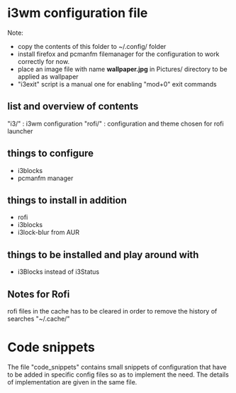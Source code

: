 # i3wm configuration file
Note:
* copy the contents of this folder to ~/.config/ folder
* install firefox and pcmanfm filemanager for the configuration to work correctly for now.
* place an image file with name **wallpaper.jpg** in Pictures/ directory to be applied as wallpaper
* "i3exit" script is a manual one for enabling "mod+0" exit commands

## list and overview of contents
"i3/" : i3wm configuration
"rofi/" : configuration and theme chosen for rofi launcher

## things to configure
* i3blocks
* pcmanfm manager

## things to install in addition
* rofi <instead of dmenu>
* i3blocks
* i3lock-blur from AUR

## things to be installed and play around with
* i3Blocks instead of i3Status

## Notes for Rofi
rofi files in the cache has to be cleared in order to remove the history of searches "~/.cache/"

# Code snippets
The file "code_snippets" contains small snippets of configuration that have to be added in specific config files so as to implement the need. The details of implementation are given in the same file.

